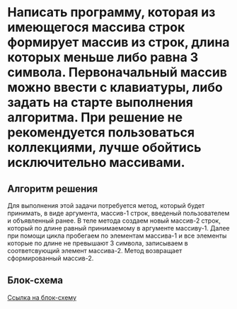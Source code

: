 # Написать программу, которая из имеющегося массива строк формирует массив из строк, длина которых меньше либо равна 3 символа. Первоначальный массив можно ввести с клавиатуры, либо задать на старте выполнения алгоритма. При решение не рекомендуется пользоваться коллекциями, лучше обойтись исключительно массивами.

## Алгоритм решения

Для выполнения этой задачи потребуется метод, который будет принимать, в виде аргумента, массив-1 строк, введеный пользователем и объявленный ранее. В теле метода создаем новый массив-2 строк, который по длине равный принимаемому в аргументе массиву-1. Далее при помощи цикла пробегаем по элементам массива-1 и все элементы которые по длине не превышают 3 символа, записываем в соответсвующий элемент массива-2. Метод возвращает сформированный массив-2.

## Блок-схема

[Ссылка на блок-схему](https://drive.google.com/file/d/1XbyVGJDl9gEMeNSwU44SCqesQozWB-Ew/view?usp=sharing "Откроется страница сайта diagrams.net")